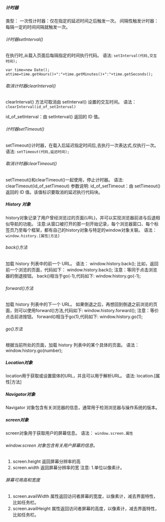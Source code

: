 
##### 计时器
类型：
一次性计时器：仅在指定的延迟时间之后触发一次。
间隔性触发计时器：每隔一定的时间间隔就触发一次。

###### 计时器setInterval()
在执行时,从载入页面后每隔指定的时间执行代码。
语法:
`setInterval(代码,交互时间);`

` var time=new Date();    `      
`attime=time.getHours()+":"+time.getMinutes()+":"+time.getSeconds();`

###### 取消计时器clearInterval()
clearInterval() 方法可取消由 setInterval() 设置的交互时间。
语法：
`clearInterval(id_of_setInterval) `

id_of_setInterval：由 setInterval() 返回的 ID 值。

###### 计时器setTimeout()
setTimeout()计时器，在载入后延迟指定时间后,去执行一次表达式,仅执行一次。
语法:
`setTimeout(代码,延迟时间);  `

###### 取消计时器clearTimeout()
setTimeout()和clearTimeout()一起使用，停止计时器。
语法:
clearTimeout(id_of_setTimeout)
参数说明:
id_of_setTimeout：由 setTimeout() 返回的 ID 值。该值标识要取消的延迟执行代码块。
 
##### History 对象
history对象记录了用户曾经浏览过的页面(URL)，并可以实现浏览器前进与后退相似导航的功能。
注意:从窗口被打开的那一刻开始记录，每个浏览器窗口、每个标签页乃至每个框架，都有自己的history对象与特定的window对象关联。
语法：
`window.history.[属性|方法]`

###### back()方法
加载 history 列表中的前一个 URL。
语法：
window.history.back();
比如，返回前一个浏览的页面，代码如下：
window.history.back();
注意：等同于点击浏览器的倒退按钮。
back()相当于go(-1),代码如下:
window.history.go(-1);

###### forward()方法
加载 history 列表中的下一个 URL。
如果倒退之后，再想回到倒退之前浏览的页面，则可以使用forward()方法,代码如下:
window.history.forward();
注意：等价点击前进按钮。
forward()相当于go(1),代码如下:
window.history.go(1);

###### go()方法
根据当前所处的页面，加载 history 列表中的某个具体的页面。
语法：
window.history.go(number);

##### Location对象
location用于获取或设置窗体的URL，并且可以用于解析URL。
语法:
location.[属性|方法]

##### Navigator对象
Navigator 对象包含有关浏览器的信息，通常用于检测浏览器与操作系统的版本。

##### screen对象
screen对象用于获取用户的屏幕信息。
语法：
`window.screen.属性`

###### window.screen 对象包含有关用户屏幕的信息。
1. screen.height 返回屏幕分辨率的高
2. screen.width 返回屏幕分辨率的宽
注意:
1.单位以像素计。

###### 屏幕可用高和宽度
1. screen.availWidth 属性返回访问者屏幕的宽度，以像素计，减去界面特性，比如任务栏。
2. screen.availHeight 属性返回访问者屏幕的高度，以像素计，减去界面特性，比如任务栏。
